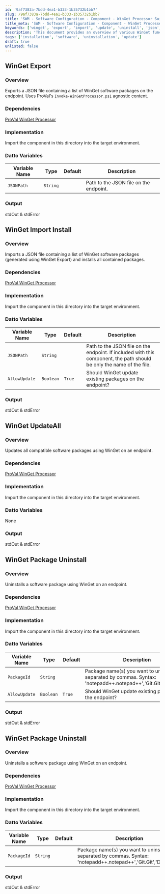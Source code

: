 ```yaml
---
id: '9af7383a-7bdd-4ea1-b333-1b35732b1bb7'
slug: /9af7383a-7bdd-4ea1-b333-1b35732b1bb7
title: 'SWM - Software Configuration - Component - WinGet Processor Suite'
title_meta: 'SWM - Software Configuration - Component - WinGet Processor Suite'
keywords: ['winget', 'export', 'import', 'update', 'uninstall', 'json', 'packages']
description: 'This document provides an overview of various WinGet functionalities including exporting a list of software packages to a JSON file, importing packages from a JSON file, updating all compatible software packages, and uninstalling specific software packages using WinGet on endpoints. It includes dependencies, implementation details, and Datto variable configurations for each process.'
tags: ['installation', 'software', 'uninstallation', 'update']
draft: true
unlisted: false
---
```


## WinGet Export

### Overview
Exports a JSON file containing a list of WinGet software packages on the endpoint. Uses ProVal's `Invoke-WinGetProcessor.ps1` agnostic content.

### Dependencies
[ProVal WinGet Processor](/docs/8496c2e9-0e52-4961-a1f1-4a95296e8cf7)

### Implementation
Import the component in this directory into the target environment.

### Datto Variables

| Variable Name | Type    | Default | Description                                       |
|---------------|---------|---------|---------------------------------------------------|
| `JSONPath`    | `String`|         | Path to the JSON file on the endpoint.           |

### Output
stdOut & stdError

## WinGet Import Install

### Overview
Imports a JSON file containing a list of WinGet software packages (generated using WinGet Export) and installs all contained packages.

### Dependencies
[ProVal WinGet Processor](/docs/8496c2e9-0e52-4961-a1f1-4a95296e8cf7)

### Implementation
Import the component in this directory into the target environment.

### Datto Variables

| Variable Name  | Type    | Default | Description                                                                                           |
|----------------|---------|---------|-------------------------------------------------------------------------------------------------------|
| `JSONPath`     | `String`|         | Path to the JSON file on the endpoint. If included with this component, the path should be only the name of the file. |
| `AllowUpdate`  | `Boolean`| `True`  | Should WinGet update existing packages on the endpoint?                                              |

### Output
stdOut & stdError

## WinGet UpdateAll

### Overview
Updates all compatible software packages using WinGet on an endpoint.

### Dependencies
[ProVal WinGet Processor](/docs/8496c2e9-0e52-4961-a1f1-4a95296e8cf7)

### Implementation
Import the component in this directory into the target environment.

### Datto Variables
None

### Output
stdOut & stdError

## WinGet Package Uninstall

### Overview
Uninstalls a software package using WinGet on an endpoint.

### Dependencies
[ProVal WinGet Processor](/docs/8496c2e9-0e52-4961-a1f1-4a95296e8cf7)

### Implementation
Import the component in this directory into the target environment.

### Datto Variables

| Variable Name  | Type    | Default | Description                                                                                           |
|----------------|---------|---------|-------------------------------------------------------------------------------------------------------|
| `PackageId`    | `String`|         | Package name(s) you want to uninstall, separated by commas. Syntax: 'notepadd++.notepad++','Git.Git','Ditto.Ditto' |
| `AllowUpdate`  | `Boolean`| `True`  | Should WinGet update existing packages on the endpoint?                                              |

### Output
stdOut & stdError

## WinGet Package Uninstall

### Overview
Uninstalls a software package using WinGet on an endpoint.

### Dependencies
[ProVal WinGet Processor](/docs/8496c2e9-0e52-4961-a1f1-4a95296e8cf7)

### Implementation
Import the component in this directory into the target environment.

### Datto Variables

| Variable Name  | Type    | Default | Description                                                                                           |
|----------------|---------|---------|-------------------------------------------------------------------------------------------------------|
| `PackageId`    | `String`|         | Package name(s) you want to uninstall, separated by commas. Syntax: 'notepadd++.notepad++','Git.Git','Ditto.Ditto' |

### Output
stdOut & stdError


